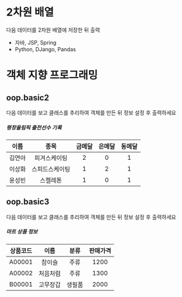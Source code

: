 # 2차원 배열

다음 데이터를 2차원 배열에 저장한 뒤 출력

- 자바, JSP, Spring
- Python, DJango, Pandas 

# 객체 지향 프로그래밍

## oop.basic2 

다음 데이터를 보고 클래스를 추리하여 객체를 만든 뒤 정보 설정 후 출력하세요

##### 평창올림픽 출전선수 기록

| 이름 | 종목 | 금메달 | 은메달 | 동메달 |
| :---: | :---: |  :---: |  :---: |  :---: | 
| 김연아 | 피겨스케이팅 | 2 | 0 | 1 |
| 이상화 | 스피드스케이팅 | 1 | 2 | 1 |
| 윤성빈 | 스켈레톤 | 1 | 0 | 1 |
 
## oop.basic3

다음 데이터를 보고 클래스를 추리하여 객체를 만든 뒤 정보 설정 후 출력하세요

##### 마트 상품 정보

| 상품코드 | 이름 | 분류 | 판매가격 |
| :---: | :---: | :---: | :---: |
| A00001 | 참이슬 | 주류 | 1200 |
| A00002 | 처음처럼 | 주류 | 1300 |
| B00001 | 고무장갑 | 생필품 | 2000 |  